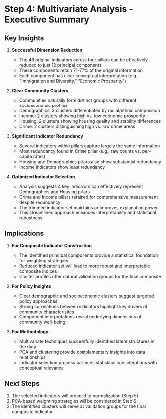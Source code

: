 # Step 4: Multivariate Analysis - Executive Summary

## Key Insights

1. **Successful Dimension Reduction**
   * The 46 original indicators across four pillars can be effectively reduced to just 12 principal components
   * These components retain 71-77% of the original information
   * Each component has clear conceptual interpretation (e.g., "Immigration and Diversity," "Economic Prosperity")

2. **Clear Community Clusters**
   * Communities naturally form distinct groups with different socioeconomic profiles
   * Demographics: 3 clusters differentiated by racial/ethnic composition  
   * Income: 2 clusters showing high vs. low economic prosperity
   * Housing: 2 clusters showing housing quality and stability differences
   * Crime: 2 clusters distinguishing high vs. low crime areas

3. **Significant Indicator Redundancy**
   * Several indicators within pillars capture largely the same information
   * Most redundancy found in Crime pillar (e.g., raw counts vs. per-capita rates)
   * Housing and Demographics pillars also show substantial redundancy
   * Income indicators show least redundancy

4. **Optimized Indicator Selection**
   * Analysis suggests 4 key indicators can effectively represent Demographics and Housing pillars
   * Crime and Income pillars retained for comprehensive measurement despite redundancy
   * The trimmed indicator set maintains or improves explanation power
   * This streamlined approach enhances interpretability and statistical robustness

## Implications

1. **For Composite Indicator Construction**
   * The identified principal components provide a statistical foundation for weighting strategies
   * Reduced indicator set will lead to more robust and interpretable composite indices
   * Cluster profiles offer natural validation groups for the final composite

2. **For Policy Insights**
   * Clear demographic and socioeconomic clusters suggest targeted policy approaches
   * Strong correlations between indicators highlight key drivers of community characteristics
   * Component interpretations reveal underlying dimensions of community well-being

3. **For Methodology**
   * Multivariate techniques successfully identified latent structures in the data
   * PCA and clustering provide complementary insights into data relationships
   * Indicator selection process balances statistical considerations with conceptual relevance

## Next Steps

1. The selected indicators will proceed to normalization (Step 5)
2. PCA-based weighting strategies will be considered in Step 6
3. The identified clusters will serve as validation groups for the final composite indicator 